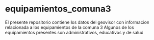 # equipamientos_comuna3
 El presente repositorio contiene los datos del geovisor con informacion relacionada a los equipamientos de la comuna 3
 Algunos de los equipamientos presentes son administrativos, educativos y de salud
 
